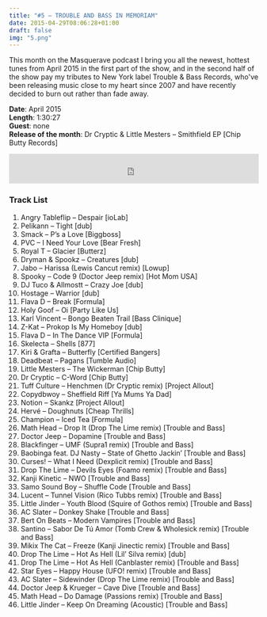 ```yaml
---
title: "#5 – TROUBLE AND BASS IN MEMORIAM"
date: 2015-04-29T08:06:28+01:00
draft: false
img: "5.png"
---
```


This month on the Masquerave podcast I bring you all the newest, hottest tunes from April 2015 in the first part of the show, and in the second half of the show pay my tributes to New York label Trouble & Bass Records, who've been releasing music close to my heart since 2007 and have recently decided to burn out rather than fade away.​

**Date**: April 2015  
**Length**: 1:30:27  
**Guest**: none  
**Release of the month**: Dr Cryptic & Little Mesters – Smithfield EP [Chip Butty Records]

<div>
<iframe width="100%" height="60" src="https://www.mixcloud.com/widget/iframe/?hide_cover=1&mini=1&feed=%2Fzkat%2Fmasquerave-podcast-5-trouble-bass-in-memoriam%2F" frameborder="0" ></iframe>
</div>

### Track List

1. Angry Tableflip – Despair [ioLab]
2. Pelikann – Tight [dub]
3. Smack – P’s a Love [Biggboss]
4. PVC – I Need Your Love [Bear Fresh]
5. Royal T – Glacier [Butterz]
6. Dryman & Spookz – Creatures [dub]
7. Jabo – Harissa (Lewis Cancut remix) [Lowup]
8. Spooky – Code 9 (Doctor Jeep remix) [Hot Mom USA]
9. DJ Tuco & Allmostt – Crazy Joe [dub]
10. Hostage – Warrior [dub]
11. Flava D – Break [Formula]
12. Holy Goof – Oi [Party Like Us]
13. Karl Vincent – Bongo Beaten Trail [Bass Clinique]
14. Z-Kat – Prokop Is My Homeboy [dub]
15. Flava D – In The Dance VIP [Formula]
16. Skelecta – Shells [877]
17. Kiri & Grafta – Butterfly [Certified Bangers]
18. Deadbeat – Pagans [Tumble Audio]
19. Little Mesters – The Wickerman [Chip Butty]
20. Dr Cryptic – C-Word [Chip Butty]
21. Tuff Culture – Henchmen (Dr Cryptic remix) [Project Allout]
22. Copydbwoy – Sheffield Riff [Ya Mums Ya Dad]
23. Notion – Skankz [Project Allout]
24. Hervé – Doughnuts [Cheap Thrills]
25. Champion – Iced Tea [Formula]
26. Math Head – Drop It (Drop The Lime remix) [Trouble and Bass]
27. Doctor Jeep – Dopamine [Trouble and Bass]
28. Blackfinger – UMF (Supra1 remix) [Trouble and Bass]
29. Baobinga feat. DJ Nasty – State of Ghetto Jackin’ [Trouble and Bass]
30. Curses! – What I Need (Dexplicit remix) [Trouble and Bass]
31. Drop The Lime – Devils Eyes (Foamo remix) [Trouble and Bass]
32. Kanji Kinetic – NWO [Trouble and Bass]
33. Samo Sound Boy – Shuffle Code [Trouble and Bass]
34. Lucent – Tunnel Vision (Rico Tubbs remix) [Trouble and Bass]
35. Little Jinder – Youth Blood (Squire of Gothos remix) [Trouble and Bass]
36. AC Slater – Donkey Shake [Trouble and Bass]
37. Bert On Beats – Modern Vampires [Trouble and Bass]
38. Santino – Sabor De Tú Amor (Tomb Crew & Wholesick remix) [Trouble and Bass]
39. Mikix The Cat – Freeze (Kanji Jinectic remix) [Trouble and Bass]
40. Drop The Lime – Hot As Hell (Lil’ Silva remix) [dub]
41. Drop The Lime – Hot As Hell (Canblaster remix) [Trouble and Bass]
42. Star Eyes – Happy House (UFO! remix) [Trouble and Bass]
43. AC Slater – Sidewinder (Drop The Lime remix) [Trouble and Bass]
44. Doctor Jeep & Krueger – Cave Dive [Trouble and Bass]
45. Math Head – Do Damage (Passions remix) [Trouble and Bass]
46. Little Jinder – Keep On Dreaming (Acoustic) [Trouble and Bass]
